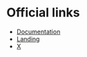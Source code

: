 # Official links

- [Documentation](https://hyperstable.gitbook.io/docs)
- [Landing](hyperstable.github.io/landing)
- [X](https://x.com/HyperstableX)
